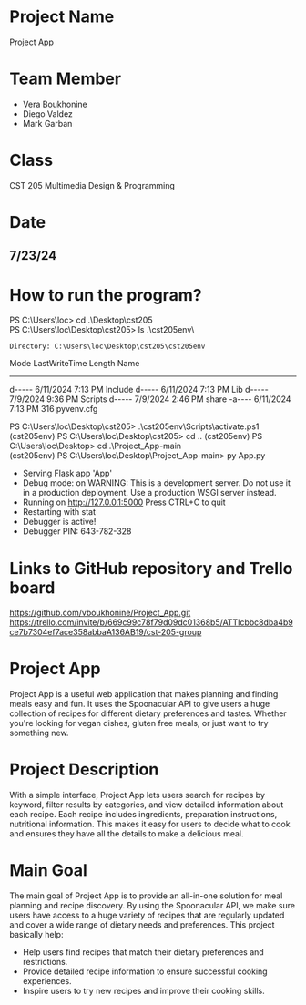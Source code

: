 # Project Name
Project App

# Team Member
- Vera Boukhonine
- Diego Valdez
- Mark Garban
  
# Class
CST 205
Multimedia Design & Programming

# Date
7/23/24
--------------------------------------------------------------------------------------------------------
# How to run the program?
PS C:\Users\loc> cd .\Desktop\cst205\
PS C:\Users\loc\Desktop\cst205> ls .\cst205env\


    Directory: C:\Users\loc\Desktop\cst205\cst205env


Mode                 LastWriteTime         Length Name
----                 -------------         ------ ----
d-----         6/11/2024   7:13 PM                Include
d-----         6/11/2024   7:13 PM                Lib
d-----          7/9/2024   9:36 PM                Scripts
d-----          7/9/2024   2:46 PM                share
-a----         6/11/2024   7:13 PM            316 pyvenv.cfg


PS C:\Users\loc\Desktop\cst205> .\cst205env\Scripts\activate.ps1
(cst205env) PS C:\Users\loc\Desktop\cst205> cd ..
(cst205env) PS C:\Users\loc\Desktop> cd .\Project_App-main\
(cst205env) PS C:\Users\loc\Desktop\Project_App-main> py App.py
 * Serving Flask app 'App'
 * Debug mode: on
WARNING: This is a development server. Do not use it in a production deployment. Use a production WSGI server instead.
 * Running on http://127.0.0.1:5000
Press CTRL+C to quit
 * Restarting with stat
 * Debugger is active!
 * Debugger PIN: 643-782-328
   
# Links to GitHub repository and Trello board
https://github.com/vboukhonine/Project_App.git
https://trello.com/invite/b/669c99c78f79d09dc01368b5/ATTIcbbc8dba4b9ce7b7304ef7ace358abbaA136AB19/cst-205-group

# Project App
Project App is a useful web application that makes planning and finding meals easy and fun. 
It uses the Spoonacular API to give users a huge collection of recipes for different dietary preferences and tastes.
Whether you're looking for vegan dishes, gluten free meals, or just want to try something new.

# Project Description
With a simple interface, Project App lets users search for recipes by keyword, filter results by categories, and view detailed information about each recipe. 
Each recipe includes ingredients, preparation instructions, nutritional information. 
This makes it easy for users to decide what to cook and ensures they have all the details to make a delicious meal.

# Main Goal
The main goal of Project App is to provide an all-in-one solution for meal planning and recipe discovery. 
By using the Spoonacular API, we make sure users have access to a huge variety of recipes that are regularly updated and cover a wide range of dietary needs and preferences. 
This project basically help:

- Help users find recipes that match their dietary preferences and restrictions.
- Provide detailed recipe information to ensure successful cooking experiences.
- Inspire users to try new recipes and improve their cooking skills.

